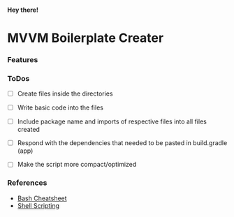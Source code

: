 #### Hey there!
# MVVM Boilerplate Creater

### Features

### ToDos
- [ ] Create files inside the directories
- [ ] Write basic code into the files
- [ ] Include package name and imports of respective files into all files created
- [ ] Respond with the dependencies that needed to be pasted in build.gradle (app)
- [ ] Make the script more compact/optimized


### References
* [Bash Cheatsheet](https://devhints.io/bash)
* [Shell Scripting](https://tecadmin.net/tutorial/bash-scripting/)
